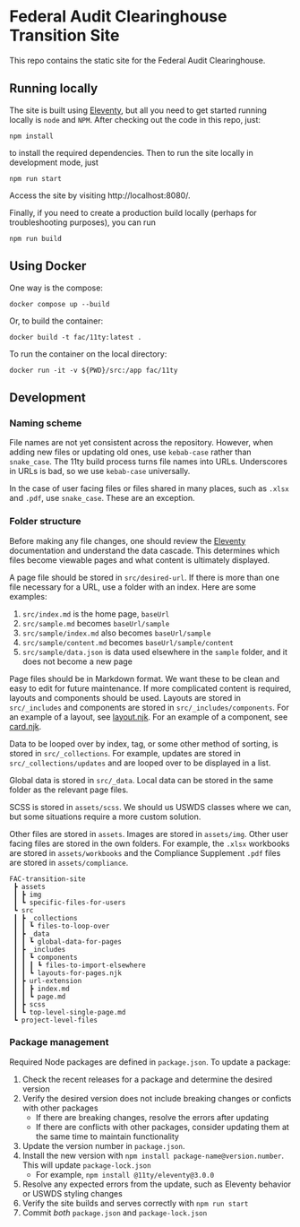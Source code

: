 # Federal Audit Clearinghouse Transition Site

This repo contains the static site for the Federal Audit Clearinghouse.

## Running locally

The site is built using [Eleventy](https://www.11ty.dev/), but all you need to get started running locally is `node` and `NPM`. After checking out the code in this repo, just:

```
npm install
```

to install the required dependencies. Then to run the site locally in development mode, just

```
npm run start
```

Access the site by visiting http://localhost:8080/. 

Finally, if you need to create a production build locally (perhaps for troubleshooting purposes), you can run

```
npm run build
```

## Using Docker

One way is the compose:

```
docker compose up --build
```

Or, to build the container:

```
docker build -t fac/11ty:latest .
```

To run the container on the local directory:

```
docker run -it -v ${PWD}/src:/app fac/11ty
```

## Development

### Naming scheme
File names are not yet consistent across the repository. However, when adding new files or updating old ones, use `kebab-case` rather than `snake_case`. The 11ty build process turns file names into URLs. Underscores in URLs is bad, so we use `kebab-case` universally.

In the case of user facing files or files shared in many places, such as `.xlsx` and `.pdf`, use `snake_case`. These are an exception.

### Folder structure
Before making any file changes, one should review the [Eleventy](https://www.11ty.dev/) documentation and understand the data cascade. This determines which files become viewable pages and what content is ultimately displayed.

A page file should be stored in `src/desired-url`. If there is more than one file necessary for a URL, use a folder with an index. Here are some examples:
1. `src/index.md` is the home page, `baseUrl`
2. `src/sample.md` becomes `baseUrl/sample`
3. `src/sample/index.md` also becomes `baseUrl/sample`
4. `src/sample/content.md` becomes `baseUrl/sample/content`
5. `src/sample/data.json` is data used elsewhere in the `sample` folder, and it does not become a new page

Page files should be in Markdown format. We want these to be clean and easy to edit for future maintenance. If more complicated content is required, layouts and components should be used. Layouts are stored in `src/_includes` and components are stored in `src/_includes/components`. For an example of a layout, see [layout.njk](https://github.com/GSA-TTS/FAC-transition-site/blob/main/src/_includes/layout.njk). For an example of a component, see [card.njk](https://github.com/GSA-TTS/FAC-transition-site/blob/main/src/_includes/components/card.njk). 

Data to be looped over by index, tag, or some other method of sorting, is stored in `src/_collections`. For example, updates are stored in `src/_collections/updates` and are looped over to be displayed in a list. 

Global data is stored in `src/_data`. Local data can be stored in the same folder as the relevant page files.

SCSS is stored in `assets/scss`. We should us USWDS classes where we can, but some situations require a more custom solution. 

Other files are stored in `assets`. Images are stored in `assets/img`. Other user facing files are stored in the own folders. For example, the `.xlsx` workbooks are stored in `assets/workbooks` and the Compliance Supplement `.pdf` files are stored in `assets/compliance`. 

```
FAC-transition-site
 ┣ assets
 ┃ ┣ img
 ┃ ┗ specific-files-for-users
 ┗ src
 ┃ ┣ _collections
 ┃ ┃ ┗ files-to-loop-over
 ┃ ┣ _data
 ┃ ┃ ┗ global-data-for-pages
 ┃ ┣ _includes
 ┃ ┃ ┗ components
 ┃ ┃ ┃ ┗ files-to-import-elsewhere
 ┃ ┃ ┗ layouts-for-pages.njk
 ┃ ┣ url-extension
 ┃ ┃ ┣ index.md
 ┃ ┃ ┗ page.md
 ┃ ┣ scss
 ┃ ┗ top-level-single-page.md
 ┗ project-level-files
```

### Package management

Required Node packages are defined in `package.json`. To update a package:

1. Check the recent releases for a package and determine the desired version
2. Verify the desired version does not include breaking changes or conficts with other packages
    * If there are breaking changes, resolve the errors after updating
    * If there are conflicts with other packages, consider updating them at the same time to maintain functionality
3. Update the version number in `package.json`.
4. Install the new version with `npm install package-name@version.number`. This will update `package-lock.json`
    * For example, `npm install @11ty/eleventy@3.0.0`
5. Resolve any expected errors from the update, such as Eleventy behavior or USWDS styling changes
6. Verify the site builds and serves correctly with `npm run start`
7. Commit _both_ `package.json` and `package-lock.json`
